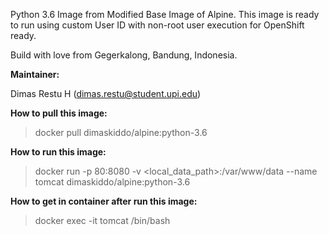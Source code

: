 Python 3.6 Image from Modified Base Image of Alpine. This image is ready to run using custom User ID with non-root user execution for OpenShift ready.

Build with love from Gegerkalong, Bandung, Indonesia.

**Maintainer:**

Dimas Restu H (<dimas.restu@student.upi.edu>)

**How to pull this image:**

> docker pull dimaskiddo/alpine:python-3.6

**How to run this image:**

> docker run -p 80:8080 -v <local_data_path>:/var/www/data --name tomcat dimaskiddo/alpine:python-3.6

**How to get in container after run this image:**

> docker exec -it tomcat /bin/bash
